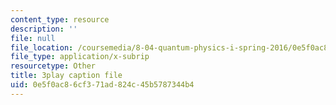 ```yaml
---
content_type: resource
description: ''
file: null
file_location: /coursemedia/8-04-quantum-physics-i-spring-2016/0e5f0ac86cf371ad824c45b5787344b4_lWTUcojZ_gQ.srt
file_type: application/x-subrip
resourcetype: Other
title: 3play caption file
uid: 0e5f0ac8-6cf3-71ad-824c-45b5787344b4
---
```

